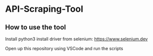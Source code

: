 # API-Scraping-Tool

## How to use the tool
Install python3
install driver from selenium: https://www.selenium.dev

Open up this repository using VSCode and run the scripts

